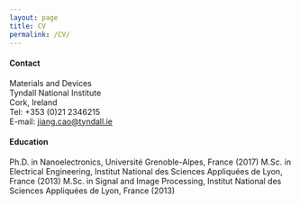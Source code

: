 ```yaml
---
layout: page
title: CV
permalink: /CV/
---
```



#### Contact

Materials and Devices   
Tyndall National Institute   
Cork, Ireland   
Tel:     +353 (0)21 2346215                   
E-mail:  jiang.cao@tyndall.ie                 


#### Education

Ph.D. in Nanoelectronics, Université Grenoble-Alpes, France (2017)
M.Sc. in Electrical Engineering, Institut National des Sciences Appliquées de Lyon, France (2013)
M.Sc. in Signal and Image Processing, Institut National des Sciences Appliquées de Lyon, France (2013)



